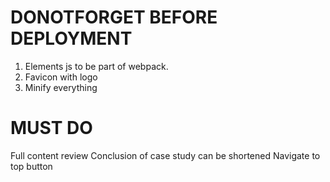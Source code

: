 # DONOTFORGET BEFORE DEPLOYMENT

1. Elements js to be part of webpack.
2. Favicon with logo
3. Minify everything

# MUST DO

Full content review
Conclusion of case study can be shortened
Navigate to top button
